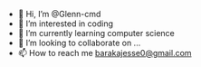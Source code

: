 - 👋 Hi, I’m @Glenn-cmd
- 👀 I’m interested in coding
- 🌱 I’m currently learning computer science
- 💞️ I’m looking to collaborate on ...
- 📫 How to reach me barakajesse0@gmail.com

<!---
Glenn-cmd/Glenn-cmd is a ✨ special ✨ repository because its `README.md` (this file) appears on your GitHub profile.
You can click the Preview link to take a look at your changes.
--->
